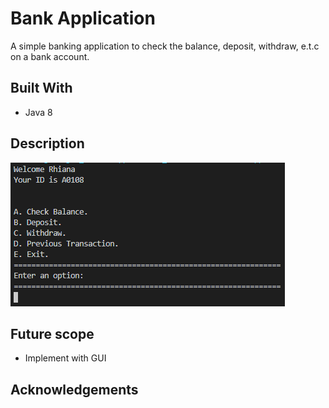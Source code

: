 # Bank Application
A simple banking application to check the balance, deposit, withdraw, e.t.c on a bank account.  

## Built With
* Java 8

## Description

<!-- ![alt text](http://url/to/img.png) -->
![Menu](/readme_images/menu.png)


## Future scope
* Implement with GUI

## Acknowledgements
